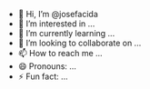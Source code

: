 - 👋 Hi, I’m @josefacida
- 👀 I’m interested in ...
- 🌱 I’m currently learning ...
- 💞️ I’m looking to collaborate on ...
- 📫 How to reach me ...
- 😄 Pronouns: ...
- ⚡ Fun fact: ...

<!---
josefacida/josefacida is a ✨ special ✨ repository because its `README.md` (this file) appears on your GitHub profile.
You can click the Preview link to take a look at your changes.
--->
